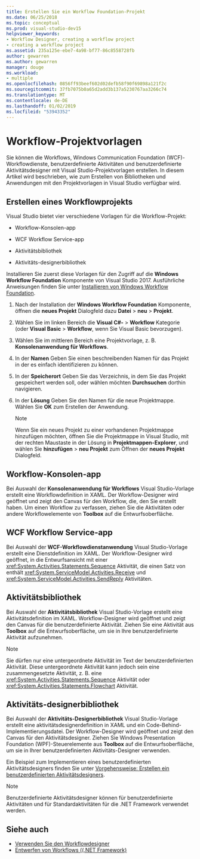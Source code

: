```yaml
---
title: Erstellen Sie ein Workflow Foundation-Projekt
ms.date: 06/25/2018
ms.topic: conceptual
ms.prod: visual-studio-dev15
helpviewer_keywords:
- Workflow Designer, creating a workflow project
- creating a workflow project
ms.assetid: 235a125e-ebe7-4a98-bf77-86c8558728fb
author: gewarren
ms.author: gewarren
manager: douge
ms.workload:
- multiple
ms.openlocfilehash: 0856ff93beef602d02defb58f90f69898a121f2c
ms.sourcegitcommit: 37fb7075b0a65d2add3b137a5230767aa3266c74
ms.translationtype: MT
ms.contentlocale: de-DE
ms.lasthandoff: 01/02/2019
ms.locfileid: "53943352"
---
```

# <a name="workflow-project-templates"></a>Workflow-Projektvorlagen

Sie können die Workflows, Windows Communication Foundation (WCF)-Workflowdienste, benutzerdefinierte Aktivitäten und benutzerdefinierte Aktivitätsdesigner mit Visual Studio-Projektvorlagen erstellen. In diesem Artikel wird beschrieben, wie zum Erstellen von Bibliotheken und Anwendungen mit den Projektvorlagen in Visual Studio verfügbar wird.

## <a name="create-a-workflow-project"></a>Erstellen eines Workflowprojekts

Visual Studio bietet vier verschiedene Vorlagen für die Workflow-Projekt:

- Workflow-Konsolen-app

- WCF Workflow Service-app

- Aktivitätsbibliothek

- Aktivitäts-designerbibliothek

Installieren Sie zuerst diese Vorlagen für den Zugriff auf die **Windows Workflow Foundation** Komponente von Visual Studio 2017. Ausführliche Anweisungen finden Sie unter [Installieren von Windows Workflow Foundation](developing-applications-with-the-workflow-designer.md#install-windows-workflow-foundation).

1. Nach der Installation der **Windows Workflow Foundation** Komponente, öffnen die **neues Projekt** Dialogfeld dazu **Datei** > **neu**  >  **Projekt**.

1. Wählen Sie im linken Bereich die **Visual C#-** > **Workflow** Kategorie (oder **Visual Basic** > **Workflow**, wenn Sie Visual Basic bevorzugen).

1. Wählen Sie im mittleren Bereich eine Projektvorlage, z. B. **Konsolenanwendung für Workflows**.

1. In der **Namen** Geben Sie einen beschreibenden Namen für das Projekt in der es einfach identifizieren zu können.

1. In der **Speicherort** Geben Sie das Verzeichnis, in dem Sie das Projekt gespeichert werden soll, oder wählen möchten **Durchsuchen** dorthin navigieren.

1. In der **Lösung** Geben Sie den Namen für die neue Projektmappe. Wählen Sie **OK** zum Erstellen der Anwendung.

   > [!NOTE]
   > Wenn Sie ein neues Projekt zu einer vorhandenen Projektmappe hinzufügen möchten, öffnen Sie die Projektmappe in Visual Studio, mit der rechten Maustaste in der Lösung in **Projektmappen-Explorer**, und wählen Sie **hinzufügen** > **neu Projekt** zum Öffnen der **neues Projekt** Dialogfeld.

## <a name="workflow-console-app"></a>Workflow-Konsolen-app

Bei Auswahl der **Konsolenanwendung für Workflows** Visual Studio-Vorlage erstellt eine Workflowdefinition in XAML. Der Workflow-Designer wird geöffnet und zeigt den Canvas für den Workflow, die, den Sie erstellt haben. Um einen Workflow zu verfassen, ziehen Sie die Aktivitäten oder andere Workflowelemente von **Toolbox** auf die Entwurfsoberfläche.

## <a name="wcf-workflow-service-app"></a>WCF Workflow Service-app

Bei Auswahl der **WCF-Workflowdienstanwendung** Visual Studio-Vorlage erstellt eine Dienstdefinition im XAML. Der Workflow-Designer wird geöffnet, in die Entwurfsansicht mit einer <xref:System.Activities.Statements.Sequence> Aktivität, die einen Satz von enthält <xref:System.ServiceModel.Activities.Receive> und <xref:System.ServiceModel.Activities.SendReply> Aktivitäten.

## <a name="activity-library"></a>Aktivitätsbibliothek

Bei Auswahl der **Aktivitätsbibliothek** Visual Studio-Vorlage erstellt eine Aktivitätsdefinition im XAML. Workflow-Designer wird geöffnet und zeigt den Canvas für die benutzerdefinierte Aktivität. Ziehen Sie eine Aktivität aus **Toolbox** auf die Entwurfsoberfläche, um sie in Ihre benutzerdefinierte Aktivität aufzunehmen.

> [!NOTE]
> Sie dürfen nur eine untergeordnete Aktivität im Text der benutzerdefinierten Aktivität. Diese untergeordnete Aktivität kann jedoch sein eine zusammengesetzte Aktivität, z. B. eine <xref:System.Activities.Statements.Sequence> Aktivität oder <xref:System.Activities.Statements.Flowchart> Aktivität.

## <a name="activity-designer-library"></a>Aktivitäts-designerbibliothek

Bei Auswahl der **Aktivitäts-Designerbibliothek** Visual Studio-Vorlage erstellt eine aktivitätsdesignerdefinition in XAML und ein Code-Behind-Implementierungsdatei. Der Workflow-Designer wird geöffnet und zeigt den Canvas für den Aktivitätsdesigner. Ziehen Sie Windows Presentation Foundation (WPF)-Steuerelemente aus **Toolbox** auf die Entwurfsoberfläche, um sie in Ihrer benutzerdefinierten Aktivitäts-Designer verwenden.

Ein Beispiel zum Implementieren eines benutzerdefinierten Aktivitätsdesigners finden Sie unter [Vorgehensweise: Erstellen ein benutzerdefinierten Aktivitätsdesigners](/dotnet/framework/windows-workflow-foundation/how-to-create-a-custom-activity-designer).

> [!NOTE]
> Benutzerdefinierte Aktivitätsdesigner können für benutzerdefinierte Aktivitäten und für Standardaktivitäten für die .NET Framework verwendet werden.

## <a name="see-also"></a>Siehe auch

- [Verwenden Sie den Workflowdesigner](developing-applications-with-the-workflow-designer.md)
- [Entwerfen von Workflows ((.NET Framework)](/dotnet/framework/windows-workflow-foundation/designing-workflows)